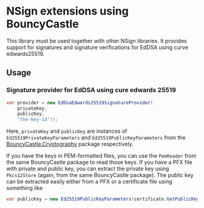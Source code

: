# NSign extensions using BouncyCastle

This library must be used together with other NSign libraries. It provides support for signatures
and signature verifications for EdDSA using curve edwards25519.

## Usage

### Signature provider for EdDSA using cure edwards 25519

```csharp
var provider = new EdDsaEdwards25519SignatureProvider(
	privateKey,
	publicKey,
	"the-key-id"));
```

Here, `privateKey` and `publicKey` are instances of `Ed25519PrivateKeyParameters` and
`Ed25519PublicKeyParameters` from the [BouncyCastle.Cryptography](https://nuget.org/packages/BouncyCastle.Cryptography)
package respectively.

If you have the keys in PEM-formatted files, you can use the `PemReader` from the same BouncyCastle
package to read those keys. If you have a PFX file with private and public key, you can extract
the private key using `Pkcs12Store` (again, from the same BouncyCastle package). The public key
can be extracted easily either from a PFX or a certificate file using something like

```csharp
var publicKey = new Ed25519PublicKeyParameters(certificate.GetPublicKey());
```
